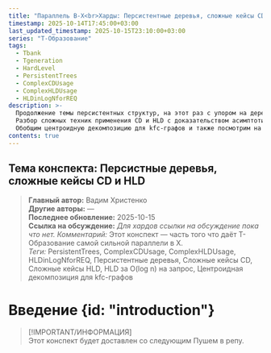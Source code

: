 ```yaml
---
title: "Параллель B-X<br>Харды: Персистентные деревья, сложные кейсы CD, HLD с док-вом асимптотики"
timestamp: 2025-10-14T17:45:00+03:00
last_updated_timestamp: 2025-10-15T23:10:00+03:00
series: "T-Образование"
tags:
  - Tbank
  - Tgeneration
  - HardLevel
  - PersistentTrees
  - ComplexCDUsage
  - ComplexHLDUsage
  - HLDinLogNforREQ
description: >-
  Продолжение темы персистентных структур, на этот раз с упором на деревья.
  Разбор сложных техник применения CD и HLD с доказательством асимптотик.
  Обобщим центроидную декомпозицию для kfc-графов и также посмотрим на HLD за O(log n) на запрос.
contents: true
---
```


<h2>Тема конспекта: Персистные деревья, сложные кейсы CD и HLD</h2>

> **Главный автор:** Вадим Христенко  
> **Другие авторы:** —  
> **Последнее обновление:** 2025-10-15  
> **Ссылка на обсуждение:** *Для хардов ссылки на обсуждение пока что нет.*
> _Комментарий:_ Этот конспект — часть того что даёт T-Образование самой сильной параллели в X.  
> _Теги:_ PersistentTrees, ComplexCDUsage, ComplexHLDUsage, HLDinLogNforREQ, Персистентные деревья, Сложные кейсы CD, Сложные кейсы HLD, HLD за O(log n) на запрос, Центроидная декомпозиция для kfc-графов

# Введение {id: "introduction"}

> [!IMPORTANT/ИНФОРМАЦИЯ]  
> Этот конспект будет доставлен со следующим Пушем в репу.